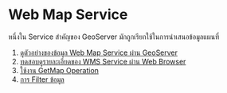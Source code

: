 
# Web Map Service

หนึ่งใน Service สำคัญของ GeoServer มักถูกเรียกใช้ในการนำเสนอข้อมูลแผนที่

1. [ดูตัวอย่างของข้อมูล Web Map Service ผ่าน GeoServer](wms-geoserver-example.md)
2. [ทดสอบดูรายละเอียดของ WMS Service ผ่าน Web Browser](wms-access-service-via-webbrowser.md)
3. [ใช้งาน GetMap Operation](wms-getmap-operation.md)
5. [การ Filter ข้อมูล](wms-openlayer-filtering.md)
